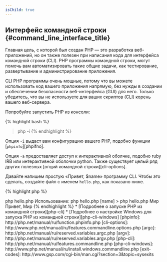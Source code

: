 ```yaml
---
isChild: true
---
```


## Интерфейс командной строки {#command_line_interface_title}

Главная цель, с которой был создан PHP &mdash; это разработка веб-приложений, но он также полезен при написания кода для интерфейса командной строки (CLI). PHP программы командной строки, могут помочь вам автоматизировать такие общие задачи, как тестирование, развертывание и администрирование приложения.

CLI PHP программы очень мощные, потому что вы можете использовать код вашего приложения напрямую, без нужды в создании и обеспечении безопасности веб-интерфейса (GUI) для него. Только убедитесь, что вы не используете для ваших скриптов (CLI) корень вашего веб-сервера. 

Попробуйте запустить PHP из консоли:

{% highlight bash %}
> php -i
{% endhighlight %}

Опция `-i` выдаст вам конфигурацию вашего PHP, подобно функции [`phpinfo`][phpifno].

Опция `-a` предоставляет доступ к интерактивной оболчке, подобно ruby IRB или интерактивной оболочки python. Также существует целый ряд других полезных [опций командной строки][cli-options].

Давайте напишем простую «Привет, $name» программу CLI. Чтобы это сделать, создайте файл с именем `hello.php`, как показано ниже.

{% highlight php %}
<?php
if($argc != 2) {
    echo "Использование: php hello.php [name].\n";
    exit(1);
}
$name = $argv[1];
echo "Привет, $name\n";
{% endhighlight %}

PHP устанавливает две специальные переменные, которые основаны на аргументах, с которыми запущен ваш скрипт. [`$argc`][argc] &mdash; это переменная с числовым значением, которая содержит количество аргументов, [`$argv`][argv] &mdash; это массив, содержащий значение каждого аргумента. Первый аргумент &mdash; всегда название вашего PHP скрипта, в этом случае `hello.php`.

Выражение `exit()` используется с ненулевым числом, чтобы дать оболочке понять, что команда не удалась.
Часто используемые коды завершения можно найти [здесь][exit-codes]

Для запуска сценария, указанного выше, наберите в командной строке:

{% highlight bash %}
> php hello.php
Использование: php hello.php [name]
> php hello.php Мир
Привет, Мир
{% endhighlight %}


 * [Подробнее о запуске PHP из командной строки][php-cli]
 * [Подробнее о настройке Windows для запуска PHP из командной строки][php-cli-windows]

[phpinfo]: http://php.net/manual/ru/function.phpinfo.php
[cli-options]: http://www.php.net/manual/ru/features.commandline.options.php
[argc]: http://php.net/manual/ru/reserved.variables.argc.php
[argv]: http://php.net/manual/ru/reserved.variables.argv.php
[php-cli]: http://php.net/manual/ru/features.commandline.php
[php-cli-windows]: http://www.php.net/manual/ru/install.windows.commandline.php
[exit-codes]: http://www.gsp.com/cgi-bin/man.cgi?section=3&topic=sysexits
